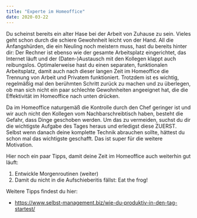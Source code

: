 ```yaml
---
title: "Experte im Homeoffice"
date: 2020-03-22
---
```


Du scheinst bereits ein alter Hase bei der Arbeit von Zuhause zu sein. Vieles geht schon durch die schiere Gewohnheit leicht von der Hand.
All die Anfangshürden, die ein Neuling noch meistern muss, hast du bereits hinter dir: Der Rechner ist ebenso wie der gesamte Arbeitsplatz eingerichtet, das Internet läuft und der (Daten-)Austausch mit den Kollegen klappt auch reibungslos.
Optimalerweise hast du einen separaten, funktionalen Arbeitsplatz, damit auch nach dieser langen Zeit im Homeoffice die Trennung von Arbeit und Privatem funktioniert.
Trotzdem ist es wichtig, regelmäßig mal den berühmten Schritt zurück zu machen und zu überlegen, ob man sich nicht ein paar schlechte Gewohnheiten angeeignet hat, die die Effektivität im Homeoffice nach unten drücken.

Da im Homeoffice naturgemäß die Kontrolle durch den Chef geringer ist und wir auch nicht den Kollegen vom Nachbarschreibtisch haben, besteht die Gefahr, dass Dinge geschoben werden. Um das zu vermeiden, suchst du dir die wichtigste Aufgabe des Tages heraus und erledigst diese ZUERST. Selbst wenn danach deine komplette Technik abrauchen sollte, hättest du schon mal das wichtigste geschafft.
Das ist super für die weitere Motivation.

Hier noch ein paar Tipps, damit deine Zeit im Homeoffice auch weiterhin gut läuft:

1. Entwickle Morgenroutinen (weiter)
1. Damit du nicht in die Aufschieberitis fällst: Eat the frog!

Weitere Tipps findest du hier:

- https://www.selbst-management.biz/wie-du-produktiv-in-den-tag-startest/
